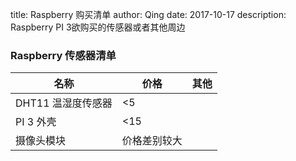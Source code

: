title: Raspberry 购买清单
author: Qing
date: 2017-10-17
description: Raspberry PI 3欲购买的传感器或者其他周边

### Raspberry 传感器清单

名称|价格|其他
----|----|----
DHT11 温湿度传感器|<5|
PI 3 外壳|<15
摄像头模块|价格差别较大
